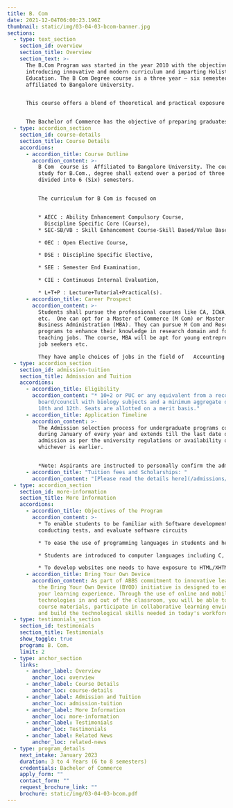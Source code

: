 ```yaml
---
title: B. Com
date: 2021-12-04T06:00:23.196Z
thumbnail: static/img/03-04-03-bcom-banner.jpg
sections:
  - type: text_section
    section_id: overview
    section_title: Overview
    section_text: >-
      The B.Com Program was started in the year 2010 with the objective of
      introducing innovative and modern curriculum and imparting Holistic
      Education. The B Com Degree course is a three year – six semester program
      affiliated to Bangalore University.


      This course offers a blend of theoretical and practical exposure to the students through Seminars, Conferences, Guest Lectures, Workshops, Industrial Visits, Training and Development programs. The Department has qualified and experienced professors with high backend knowledge of Commerce, Accounts and Banking.


      The Bachelor of Commerce has the objective of preparing graduates to acquire thorough knowledge in accounting, taxation and finance. It provides students with the knowledge, tools of analysis and skills required for the modern business world, to prepare them for subsequent graduate studies and to achieve success in their professional careers.
  - type: accordion_section
    section_id: course-details
    section_title: Course Details
    accordions:
      - accordion_title: Course Outline
        accordion_content: >-
          B Com  course is  Affiliated to Bangalore University. The course of
          study for B.Com., degree shall extend over a period of three years
          divided into 6 (Six) semesters.


          The curriculum for B Com is focused on 


          * AECC : Ability Enhancement Compulsory Course,
            Discipline Specific Core (Course), 
          * SEC-SB/VB : Skill Enhancement Course-Skill Based/Value Based, 

          * OEC : Open Elective Course, 

          * DSE : Discipline Specific Elective, 

          * SEE : Semester End Examination, 

          * CIE : Continuous Internal Evaluation, 

          * L+T+P : Lecture+Tutorial+Practical(s).
      - accordion_title: Career Prospect
        accordion_content: >-
          Students shall pursue the professional courses like CA, ICWA, CS, CMA
          etc.  One can opt for a Master of Commerce (M Com) or Master of
          Business Administration (MBA). They can pursue M Com and Research
          programs to enhance their knowledge in research domain and for
          teaching jobs. The course, MBA will be apt for young entrepreneurs,
          job seekers etc. 

          They have ample choices of jobs in the field of   Accounting and Auditing, Tax Advisory Services, Financial Services, Commercial Banking, International Banking, Insurance Services, Telecommunication Services and BPO's and Manufacturing Services.
  - type: accordion_section
    section_id: admission-tuition
    section_title: Admission and Tuition
    accordions:
      - accordion_title: Eligibility
        accordion_content: "* 10+2 or PUC or any equivalent from a recognized education
          board/council with biology subjects and a minimum aggregate of 40% in
          10th and 12th. Seats are allotted on a merit basis."
      - accordion_title: Application Timeline
        accordion_content: >-
          The Admission selection process for undergraduate programs commences
          during January of every year and extends till the last date of
          admission as per the university regulations or availability of seats,
          whichever is earlier.


          *Note: Aspirants are instructed to personally confirm the admission dates and timelines from the admissions office.*
      - accordion_title: "Tuition fees and Scholarships: "
        accordion_content: "[Please read the details here](/admissions/fees-scholarships)"
  - type: accordion_section
    section_id: more-information
    section_title: More Information
    accordions:
      - accordion_title: Objectives of the Program
        accordion_content: >-
          * To enable students to be familiar with Software development,
          conducting tests, and evaluate software circuits 

          * To ease the use of programming languages in students and help them write code for software.  

          * Students are introduced to computer languages including C, C++, C#, Java, Python, etc. 

          * To develop websites one needs to have exposure to HTML/XHTML, CSS, PHP, JavaScript.
      - accordion_title: Bring Your Own Device
        accordion_content: As part of ABBS commitment to innovative learning strategies,
          the Bring Your Own Device (BYOD) initiative is designed to enhance
          your learning experience. Through the use of online and mobile
          technologies in and out of the classroom, you will be able to access
          course materials, participate in collaborative learning environments
          and build the technological skills needed in today's workforce.
  - type: testimonials_section
    section_id: testimonials
    section_title: Testimonials
    show_toggle: true
    program: B. Com.
    limit: 2
  - type: anchor_section
    links:
      - anchor_label: Overview
        anchor_loc: overview
      - anchor_label: Course Details
        anchor_loc: course-details
      - anchor_label: Admission and Tuition
        anchor_loc: admission-tuition
      - anchor_label: More Information
        anchor_loc: more-information
      - anchor_label: Testimonials
        anchor_loc: Testimonials
      - anchor_label: Related News
        anchor_loc: related-news
  - type: program_details
    next_intake: January 2023
    duration: 3 to 4 Years (6 to 8 semesters)
    credentials: Bachelor of Commerce
    apply_form: ""
    contact_form: ""
    request_brochure_link: ""
    brochure: static/img/03-04-03-bcom.pdf
---
```

